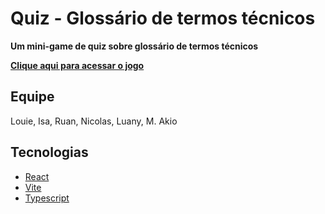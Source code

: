 # Quiz - Glossário de termos técnicos

**Um mini-game de quiz sobre glossário de termos técnicos**

**[Clique aqui para acessar o jogo](https://glossario-termos-tecnicos.vercel.app/)**

## Equipe

Louie, Isa, Ruan, Nicolas, Luany, M. Akio

## Tecnologias

-   [React](https://pt-br.reactjs.org/)
-   [Vite](https://vitejs.dev/)
-   [Typescript](https://www.typescriptlang.org/)
